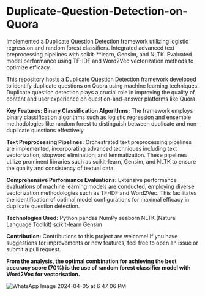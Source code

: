# Duplicate-Question-Detection-on-Quora
Implemented a Duplicate Question Detection framework utilizing logistic regression and random forest classifiers. Integrated advanced text preprocessing pipelines with scikit-**learn, Gensim, and NLTK. Evaluated model performance using TF-IDF and Word2Vec vectorization methods to optimize efficacy.

This repository hosts a Duplicate Question Detection framework developed to identify duplicate questions on Quora using machine learning techniques. Duplicate question detection plays a crucial role in improving the quality of content and user experience on question-and-answer platforms like Quora.

**Key Features:**
**Binary Classification Algorithms:** The framework employs binary classification algorithms such as logistic regression and ensemble methodologies like random forest to distinguish between duplicate and non-duplicate questions effectively.

**Text Preprocessing Pipelines:** Orchestrated text preprocessing pipelines are implemented, incorporating advanced techniques including text vectorization, stopword elimination, and lemmatization. These pipelines utilize prominent libraries such as scikit-learn, Gensim, and NLTK to ensure the quality and consistency of textual data.

**Comprehensive Performance Evaluations:** Extensive performance evaluations of machine learning models are conducted, employing diverse vectorization methodologies such as TF-IDF and Word2Vec. This facilitates the identification of optimal model configurations for maximal efficacy in duplicate question detection.

**Technologies Used:**
Python
pandas
NumPy
seaborn
NLTK (Natural Language Toolkit)
scikit-learn
Gensim

**Contribution:**
Contributions to this project are welcome! If you have suggestions for improvements or new features, feel free to open an issue or submit a pull request.

**From the analysis, the optimal combination for achieving the best accuracy score (70%) is the use of random forest classifier model with Word2Vec for vectorisation.**

![WhatsApp Image 2024-04-05 at 6 47 06 PM](https://github.com/ArvindRNambiar/Duplicate-Question-Detection-on-Quora/assets/110168641/8565b193-4b87-4e95-8ce1-326e4f8be428)


